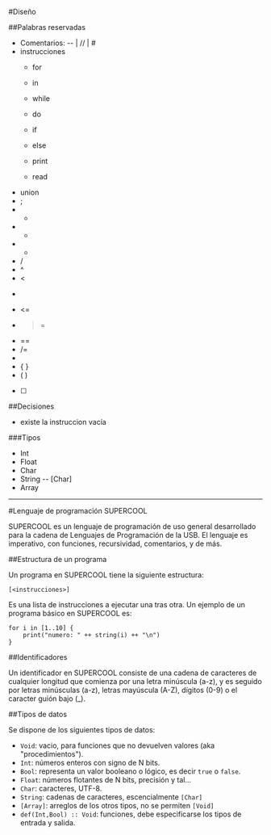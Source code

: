 #Diseño

##Palabras reservadas
* Comentarios: -- | // | #
* instrucciones
    * for
    * in
    * while
    * do
    * if
    * else

    * print
    * read
* union
* ;
* +
* -
* *
* /
* ^
* <
* >
* <=
* >=
* ==
* /=
*
* { }
* ( )
* [ ]

##Decisiones
* existe la instruccion vacía

###Tipos
* Int
* Float
* Char
* String -- [Char]
* Array




***

#Lenguaje de programación SUPERCOOL

SUPERCOOL es un lenguaje de programación de uso general desarrollado para la cadena de Lenguajes de Programación de la USB. El lenguaje es imperativo, con funciones, recursividad, comentarios, y de más.

##Estructura de un programa

Un programa en SUPERCOOL tiene la siguiente estructura:

    [<instrucciones>]

Es una lista de instrucciones a ejecutar una tras otra. Un ejemplo de un programa básico en SUPERCOOL es:

    for i in [1..10] {
        print("numero: " ++ string(i) ++ "\n")
    }

##Identificadores

Un identificador en SUPERCOOL consiste de una cadena de caracteres de cualquier longitud que comienza por una letra minúscula (a-z), y es seguido por letras minúsculas (a-z), letras mayúscula (A-Z), dígitos (0-9) o el caracter guión bajo (_).

##Tipos de datos

Se dispone de los siguientes tipos de datos:
* `Void`: vacio, para funciones que no devuelven valores (aka "procedimientos").
* `Int`: números enteros con signo de N bits.
* `Bool`: representa un valor booleano o lógico, es decir `true` o `false`.
* `Float`: números flotantes de N bits, precisión y tal...
* `Char`: caracteres, UTF-8.
* `String`: cadenas de caracteres, escencialmente `[Char]`
* `[Array]`: arreglos de los otros tipos, no se permiten `[Void]`
* `def(Int,Bool) :: Void`: funciones, debe especificarse los tipos de entrada y salida.
